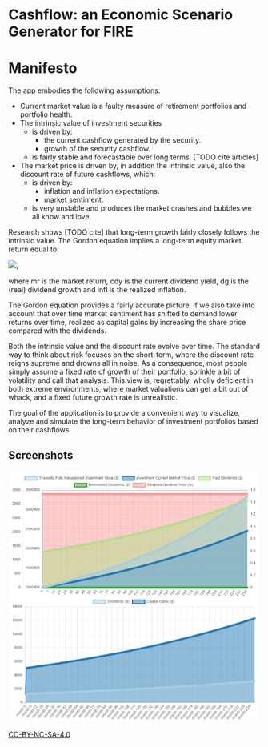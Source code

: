 # Cashflow: an Economic Scenario Generator for FIRE

# Manifesto

The app embodies the following assumptions:

* Current market value is a faulty measure of retirement portfolios and portfolio health.
* The intrinsic value of investment securities
    * is driven by:
        * the current cashflow generated by the security.
        * growth of the security cashflow.
    * is fairly stable and forecastable over long terms. [TODO cite articles]
* The market price is driven by, in addition the intrinsic value, also the discount rate of future cashflows, which:
    * is driven by:
        * inflation and inflation expectations.
        * market sentiment.
    * is very unstable and produces the market crashes and bubbles we all know and love.

Research shows [TODO cite] that long-term growth fairly closely follows the intrinsic value. The Gordon equation implies
a long-term equity market return equal to:

<img src="https://latex.codecogs.com/gif.latex?mr = cdy + dg + infl" />,

where mr is the market return, cdy is the current dividend yield, dg is the (real) dividend growth and infl is the
realized inflation.

The Gordon equation provides a fairly accurate picture, if we also take into account that over time market sentiment has
shifted to demand lower returns over time, realized as capital gains by increasing the share price compared with the
dividends.

Both the intrinsic value and the discount rate evolve over time. The standard way to think about risk focuses on the
short-term, where the discount rate reigns supreme and drowns all in noise. As a consequence, most people simply assume
a fixed rate of growth of their portfolio, sprinkle a bit of volatility and call that analysis. This view is,
regrettably, wholly deficient in both extreme environments, where market valuations can get a bit out of whack, and a
fixed future growth rate is unrealistic.

[comment]: <> (TODO environments of sustained bull markets, when the discount rate volatility gets ridiculously low and
consequently future returns should be low)

The goal of the application is to provide a convenient way to visualize, analyze and simulate the long-term behavior of
investment portfolios based on their cashflows

## Screenshots

![visualization of portfolio evolution](docs/screenshot-0.0.2.png)

[CC-BY-NC-SA-4.0](LICENSE.md)
